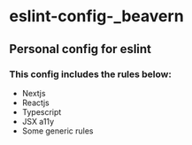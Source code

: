 # eslint-config-_beavern

## Personal config for eslint

### This config includes the rules below:
  - Nextjs
  - Reactjs
  - Typescript
  - JSX a11y
  - Some generic rules
